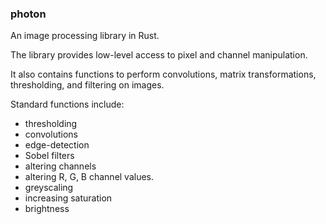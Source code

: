 ### photon
An image processing library in Rust. 

The library provides low-level access to pixel and channel manipulation. 

It also contains functions to perform convolutions, matrix transformations, thresholding, 
and filtering on images. 

Standard functions include:
- thresholding
- convolutions
- edge-detection
- Sobel filters
- altering channels
- altering R, G, B channel values.
- greyscaling 
- increasing saturation
- brightness
